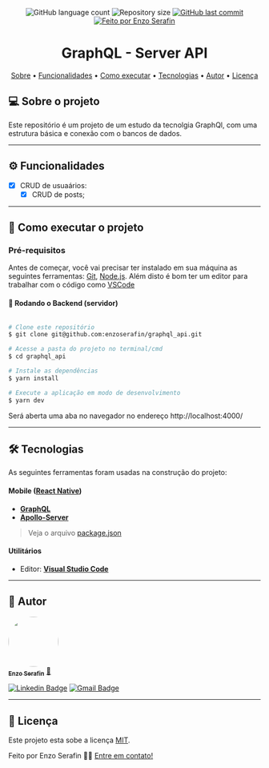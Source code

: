 <p align="center">
  <img alt="GitHub language count" src="https://img.shields.io/github/languages/count/enzoserafin/graphql_api?color=%2304D361">

  <img alt="Repository size" src="https://img.shields.io/github/repo-size/enzoserafin/graphql_api">

  <a href="https://github.com/enzoserafin/graphql_api/commits/master">
    <img alt="GitHub last commit" src="https://img.shields.io/github/last-commit/enzoserafin/graphql_api">
  </a>

  <a href="https://github.com/enzoserafin">
    <img alt="Feito por Enzo Serafin" src="https://img.shields.io/badge/feito%20por-Enzo Serafin-%237519C1">
  </a>
</p>

<h1 align="center">
    GraphQL - Server API
</h1>

<p align="center">
 <a href="#-sobre-o-projeto">Sobre</a> •
 <a href="#-funcionalidades">Funcionalidades</a> •
 <a href="#-como-executar-o-projeto">Como executar</a> •
 <a href="#-tecnologias">Tecnologias</a> •
 <a href="#-autor">Autor</a> •
 <a href="#user-content--licença">Licença</a>
</p>


## 💻 Sobre o projeto

Este repositório é um projeto de um estudo da tecnolgia GraphQl, com uma estrutura básica e conexão com o bancos de dados.

---

## ⚙️ Funcionalidades

- [x] CRUD de usuaários:
  - [x] CRUD de posts;

---

## 🚀 Como executar o projeto

### Pré-requisitos

Antes de começar, você vai precisar ter instalado em sua máquina as seguintes ferramentas:
[Git](https://git-scm.com), [Node.js](https://nodejs.org/en/).
Além disto é bom ter um editor para trabalhar com o código como [VSCode](https://code.visualstudio.com/)

#### 🎲 Rodando o Backend (servidor)

```bash

# Clone este repositório
$ git clone git@github.com:enzoserafin/graphql_api.git

# Acesse a pasta do projeto no terminal/cmd
$ cd graphql_api

# Instale as dependências
$ yarn install

# Execute a aplicação em modo de desenvolvimento
$ yarn dev

```
Será aberta uma aba no navegador no endereço http://localhost:4000/

---

## 🛠 Tecnologias

As seguintes ferramentas foram usadas na construção do projeto:

#### **Mobile**  ([React Native](https://reactnative.dev/))

-   **[GraphQL](https://graphql.org/)**
-   **[Apollo-Server](https://www.apollographql.com/docs/apollo-server/)**

> Veja o arquivo  [package.json](https://github.com/enzoserafin/graphql/blob/master/package.json)

#### [](https://github.com/enzoserafin/graphql)**Utilitários**

-   Editor:  **[Visual Studio Code](https://code.visualstudio.com/)**

---

## 🦸 Autor

<a href="https://github.com/enzoserafin">
 <img style="border-radius: 50%;" src="https://avatars.githubusercontent.com/u/60652221?v=4" width="100px;" alt=""/>
 <br />
 <sub><b>Enzo Serafin</b></sub></a> <a href="https://github.com/enzoserafin" title="Rocketseat">🚀</a>
 <br />

[![Linkedin Badge](https://img.shields.io/badge/-Enzo-blue?style=flat-square&logo=Linkedin&logoColor=white&link=https://www.linkedin.com/in/enzo-serafin-6b3401143/)](https://www.linkedin.com/in/enzo-serafin-6b3401143/)
[![Gmail Badge](https://img.shields.io/badge/-enzoserafin@gmail.com-c14438?style=flat-square&logo=Gmail&logoColor=white&link=mailto:enzoserafin@gmail.com)](mailto:enzoserafin@gmail.com)

---

## 📝 Licença

Este projeto esta sobe a licença [MIT](./LICENSE).

Feito por Enzo Serafin 👋🏽 [Entre em contato!](https://www.linkedin.com/in/enzo-serafin-6b3401143/)
